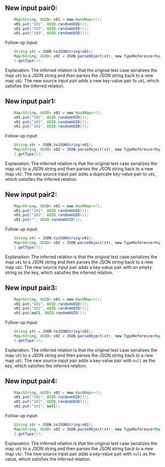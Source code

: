 ## New input pair0:
```java
    Map<String, UUID> v01 = new HashMap<>();
    v01.put("101", UUID.randomUUID());
    v01.put("102", UUID.randomUUID());
    v01.put("103", UUID.randomUUID());
```
Follow-up input:
```java
    String str = JSON.toJSONString(v01);
    Map<String, UUID> v02 = JSON.parseObject(str, new TypeReference<Map<String, UUID>>() {
    }.getType());
```
Explanation: The inferred relation is that the original test case serializes the map `v01` to a JSON string and then parses the JSON string back to a new map `v02`. The new source input pair adds a new key-value pair to `v01`, which satisfies the inferred relation.

## New input pair1:
```java
    Map<String, UUID> v01 = new HashMap<>();
    v01.put("101", UUID.randomUUID());
    v01.put("102", UUID.randomUUID());
    v01.put("101", UUID.randomUUID());
```
Follow-up input:
```java
    String str = JSON.toJSONString(v01);
    Map<String, UUID> v02 = JSON.parseObject(str, new TypeReference<Map<String, UUID>>() {
    }.getType());
```
Explanation: The inferred relation is that the original test case serializes the map `v01` to a JSON string and then parses the JSON string back to a new map `v02`. The new source input pair adds a duplicate key-value pair to `v01`, which satisfies the inferred relation.

## New input pair2:
```java
    Map<String, UUID> v01 = new HashMap<>();
    v01.put("101", UUID.randomUUID());
    v01.put("102", UUID.randomUUID());
    v01.put("", UUID.randomUUID());
```
Follow-up input:
```java
    String str = JSON.toJSONString(v01);
    Map<String, UUID> v02 = JSON.parseObject(str, new TypeReference<Map<String, UUID>>() {
    }.getType());
```
Explanation: The inferred relation is that the original test case serializes the map `v01` to a JSON string and then parses the JSON string back to a new map `v02`. The new source input pair adds a key-value pair with an empty string as the key, which satisfies the inferred relation.

## New input pair3:
```java
    Map<String, UUID> v01 = new HashMap<>();
    v01.put("101", UUID.randomUUID());
    v01.put("102", UUID.randomUUID());
    v01.put(null, UUID.randomUUID());
```
Follow-up input:
```java
    String str = JSON.toJSONString(v01);
    Map<String, UUID> v02 = JSON.parseObject(str, new TypeReference<Map<String, UUID>>() {
    }.getType());
```
Explanation: The inferred relation is that the original test case serializes the map `v01` to a JSON string and then parses the JSON string back to a new map `v02`. The new source input pair adds a key-value pair with `null` as the key, which satisfies the inferred relation.

## New input pair4:
```java
    Map<String, UUID> v01 = new HashMap<>();
    v01.put("101", UUID.randomUUID());
    v01.put("102", UUID.randomUUID());
    v01.put("101", null);
```
Follow-up input:
```java
    String str = JSON.toJSONString(v01);
    Map<String, UUID> v02 = JSON.parseObject(str, new TypeReference<Map<String, UUID>>() {
    }.getType());
```
Explanation: The inferred relation is that the original test case serializes the map `v01` to a JSON string and then parses the JSON string back to a new map `v02`. The new source input pair adds a key-value pair with `null` as the value, which satisfies the inferred relation.
